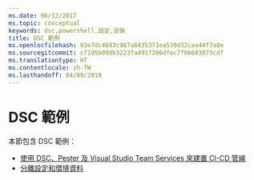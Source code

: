 ```yaml
---
ms.date: 06/12/2017
ms.topic: conceptual
keywords: dsc,powershell,設定,安裝
title: DSC 範例
ms.openlocfilehash: 03e7dc4683c987a8435371ea539d32caa44f7a8e
ms.sourcegitcommit: cf195b090b3223fa4917206dfec7f0b603873cdf
ms.translationtype: HT
ms.contentlocale: zh-TW
ms.lasthandoff: 04/09/2018
---
```

# <a name="dsc-examples"></a>DSC 範例

本節包含 DSC 範例：

- [使用 DSC、Pester 及 Visual Studio Team Services 來建置 CI-CD 管線](dscCiCd.md)
- [分離設定和環境資料](separatingEnvData.md)